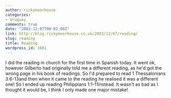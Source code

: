 ```yaml
---
author: rickymoorhouse
categories:
- Uruguay
comments: true
date: "2003-12-07T00:02:00Z"
link: http://blog.rickymoorhouse.co.uk/2003/12/07/reading/
slug: reading
title: Reading
wordpress_id: 1681
---
```


I did the reading in church for the first time in Spanish today. It went ok, however Gilberto had originally told me a different reading, as he'd got the wrong page in his book of readings. So I'd prepared to read 1 Thessalonians 3:6-13and then when it came to the reading he realised it was a different one! So I ended up reading Philippians 1:1-11instead. It wasn't as bad as I thought it would be, I think I only made one major mistake!
